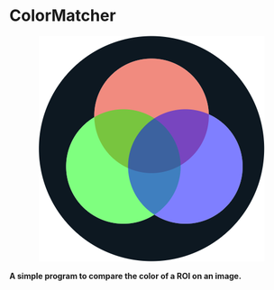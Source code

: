 # ColorMatcher

<p align=center>
    <img src='rsrcs/icon.png'>
</p>


**A simple program to compare the color of a ROI on an image.**
